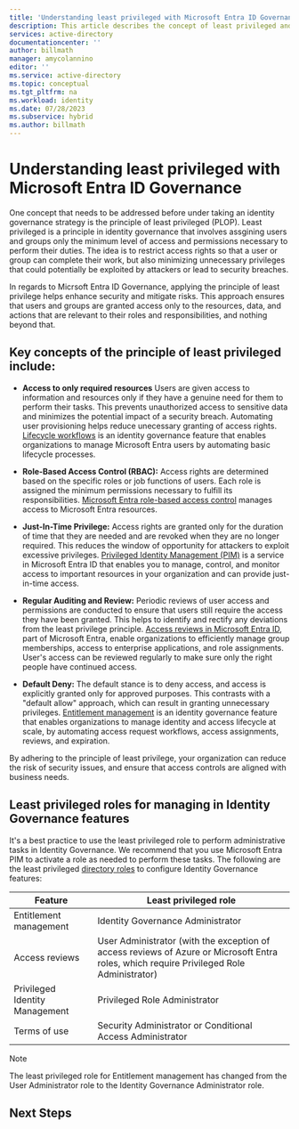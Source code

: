 ```yaml
---
title: 'Understanding least privileged with Microsoft Entra ID Governance'
description: This article describes the concept of least privileged and how it relates with Microsoft Entra ID Governance.
services: active-directory
documentationcenter: ''
author: billmath
manager: amycolannino
editor: ''
ms.service: active-directory
ms.topic: conceptual
ms.tgt_pltfrm: na
ms.workload: identity
ms.date: 07/28/2023
ms.subservice: hybrid
ms.author: billmath
---
```


# Understanding least privileged with Microsoft Entra ID Governance

One concept that needs to be addressed before under taking an identity governance strategy is the principle of least privileged (PLOP).  Least privileged is a principle in identity governance that involves assgining users and groups only the minimum level of access and permissions necessary to perform their duties. The idea is to restrict access rights so that a user or group can complete their work, but also minimizing unnecessary privileges that could potentially be exploited by attackers or lead to security breaches.

In regards to Micrsoft Entra ID Governance, applying the principle of least privilege helps enhance security and mitigate risks. This approach ensures that users and groups are granted access only to the resources, data, and actions that are relevant to their roles and responsibilities, and nothing beyond that.

## Key concepts of the principle of least privileged include:

- **Access to only required resources** Users are given access to information and resources only if they have a genuine need for them to perform their tasks. This prevents unauthorized access to sensitive data and minimizes the potential impact of a security breach.  Automating user provisioning helps reduce unecessary granting of access rights.  [Lifecycle workflows](../what-are-lifecycle-workflows.md) is an identity governance feature that enables organizations to manage Microsoft Entra users by automating basic lifecycle processes.

- **Role-Based Access Control (RBAC):** Access rights are determined based on the specific roles or job functions of users. Each role is assigned the minimum permissions necessary to fulfill its responsibilities.  [Microsoft Entra role-based access control](../../identity/role-based-access-control/custom-overview.md) manages access to Microsoft Entra resources.

- **Just-In-Time Privilege:** Access rights are granted only for the duration of time that they are needed and are revoked when they are no longer required. This reduces the window of opportunity for attackers to exploit excessive privileges.  [Privileged Identity Management (PIM)](../../id-governance/privileged-identity-management/pim-configure.md) is a service in Microsoft Entra ID that enables you to manage, control, and monitor access to important resources in your organization and can provide just-in-time access.

- **Regular Auditing and Review:** Periodic reviews of user access and permissions are conducted to ensure that users still require the access they have been granted. This helps to identify and rectify any deviations from the least privilege principle.  [Access reviews in Microsoft Entra ID](../access-reviews-overview.md), part of Microsoft Entra, enable organizations to efficiently manage group memberships, access to enterprise applications, and role assignments. User's access can be reviewed regularly to make sure only the right people have continued access.

- **Default Deny:** The default stance is to deny access, and access is explicitly granted only for approved purposes. This contrasts with a "default allow" approach, which can result in granting unnecessary privileges.  [Entitlement management](../entitlement-management-overview.md) is an identity governance feature that enables organizations to manage identity and access lifecycle at scale, by automating access request workflows, access assignments, reviews, and expiration.

By adhering to the principle of least privilege, your organization can reduce the risk of security issues, and ensure that access controls are aligned with business needs.

## Least privileged roles for managing in Identity Governance features

It's a best practice to use the least privileged role to perform administrative tasks in Identity Governance. We recommend that you use Microsoft Entra PIM to activate a role as needed to perform these tasks. The following are the least privileged [directory roles](~/identity/role-based-access-control/permissions-reference.md) to configure Identity Governance features:

| Feature | Least privileged role |
| ------- | --------------------- |
| Entitlement management | Identity Governance Administrator |
| Access reviews | User Administrator (with the exception of access reviews of Azure or Microsoft Entra roles, which require Privileged Role Administrator) |
| Privileged Identity Management | Privileged Role Administrator |
| Terms of use | Security Administrator or Conditional Access Administrator |

>[!NOTE]
>The least privileged role for Entitlement management has changed from the User Administrator role to the Identity Governance Administrator role.


## Next Steps